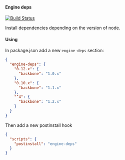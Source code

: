 #### Engine deps

[![Build Status](https://travis-ci.org/samccone/engine-deps.svg?branch=master)](https://travis-ci.org/samccone/engine-deps)

Install dependencies depending on the version of node.

#### Using

In package.json add a new `engine-deps` section:

```json
{
  "engine-deps": {
    "0.12.x": {
      "backbone": "1.0.x"
    },
    "0.10.x": {
      "backbone": "1.1.x"
    },
    "^4": {
      "backbone": "1.2.x"
    }
  }
}
```

Then add a new postinstall hook

```json
{
  "scripts": {
    "postinstall": "engine-deps"
  }
}
```
